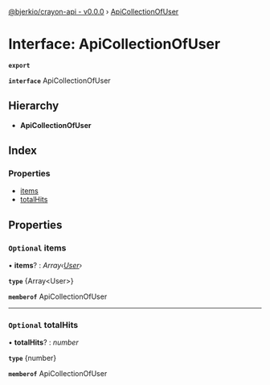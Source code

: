 [@bjerkio/crayon-api - v0.0.0](../README.md) › [ApiCollectionOfUser](apicollectionofuser.md)

# Interface: ApiCollectionOfUser

**`export`** 

**`interface`** ApiCollectionOfUser

## Hierarchy

* **ApiCollectionOfUser**

## Index

### Properties

* [items](apicollectionofuser.md#optional-items)
* [totalHits](apicollectionofuser.md#optional-totalhits)

## Properties

### `Optional` items

• **items**? : *Array‹[User](user.md)›*

**`type`** {Array&lt;User&gt;}

**`memberof`** ApiCollectionOfUser

___

### `Optional` totalHits

• **totalHits**? : *number*

**`type`** {number}

**`memberof`** ApiCollectionOfUser
